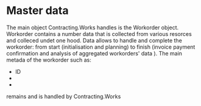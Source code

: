 # Master data

The main object Contracting.Works handles is the Workorder object. Workorder contains a number data that is collected from various resorces and colleced undet one hood.
Data allows to handle and complete the workorder: from start (initialisation and planning) to finish (invoice payment confirmation and analysis of aggregated workorders' data ).
The main metada of the workorder such as:
 - ID
 -
 -
 remains and is handled by Contracting.Works
